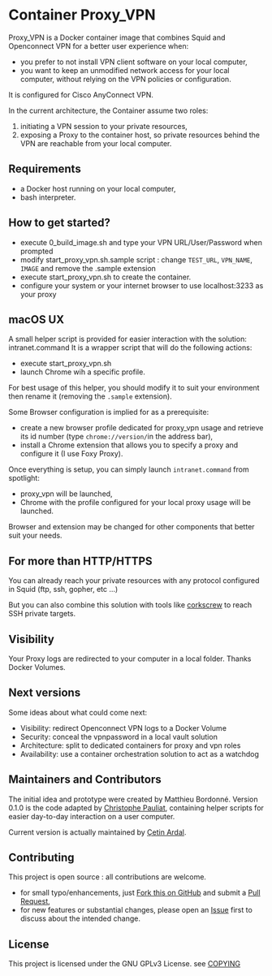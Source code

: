 # Container Proxy_VPN

Proxy_VPN is a Docker container image that combines Squid and Openconnect VPN for a better user experience when:

- you prefer to not install VPN client software on your local computer,
- you want to keep an unmodified network access for your local computer, without relying on the VPN policies or configuration.

It is configured for Cisco AnyConnect VPN.

In the current architecture, the Container assume two roles:

1. initiating a VPN session to your private resources,
2. exposing a Proxy to the container host, so private resources behind the VPN are reachable from your local computer.

## Requirements

- a Docker host running on your local computer,
- bash interpreter.

## How to get started?

- execute 0_build_image.sh and type your VPN URL/User/Password when prompted
- modify start_proxy_vpn.sh.sample script : change `TEST_URL`, `VPN_NAME`, `IMAGE` and remove the .sample extension
- execute start_proxy_vpn.sh to create the container.
- configure your system or your internet browser to use localhost:3233 as your proxy

## macOS UX

A small helper script is provided for easier interaction with the solution: intranet.command
It is a wrapper script that will do the following actions:

- execute start_proxy_vpn.sh
- launch Chrome wih a specific profile.

For best usage of this helper, you should modify it to suit your environment then rename it (removing the `.sample` extension).

Some Browser configuration is implied for as a prerequisite:

- create a new browser profile dedicated for proxy_vpn usage and retrieve its id number (type `chrome://version/`in the address bar),
- install a Chrome extension that allows you to specify a proxy and configure it (I use Foxy Proxy).

Once everything is setup, you can simply launch `intranet.command` from spotlight:

- proxy_vpn will be launched,
- Chrome with the profile configured for your local proxy usage will be launched.

Browser and extension may be changed for other components that better suit your needs.

## For more than HTTP/HTTPS

You can already reach your private resources with any protocol configured in Squid (ftp, ssh, gopher, etc ...)

But you can also combine this solution with tools like [corkscrew](https://github.com/bryanpkc/corkscrew) to reach SSH private targets.

## Visibility

Your Proxy logs are redirected to your computer in a local folder. Thanks Docker Volumes.

## Next versions

Some ideas about what could come next:

- Visibility: redirect Openconnect VPN logs to a Docker Volume
- Security: conceal the vpnpassword in a local vault solution
- Architecture: split to dedicated containers for proxy and vpn roles
- Availability: use a container orchestration solution to act as a watchdog

## Maintainers and Contributors

The initial idea and prototype were created by Matthieu Bordonné.
Version 0.1.0 is the code adapted by [Christophe Pauliat](https://github.com/cpauliat), containing helper scripts for easier day-to-day interaction on a user computer.

Current version is actually maintained by [Çetin Ardal](https://github.com/kral2).

## Contributing

This project is open source : all contributions are welcome.

- for small typo/enhancements, just [Fork this on GitHub](https://github.com/kral2/docker_proxy_vpn/fork) and submit a [Pull Request](https://github.com/kral2/docker_proxy_vpn/pulls),
- for new features or substantial changes, please open an [Issue](https://github.com/kral2/docker_proxy_vpn/issues) first to discuss about the intended change.

## License

This project is licensed under the GNU GPLv3 License. see [COPYING](./COPYING)
